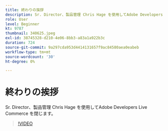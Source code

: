 ```yaml
---
title: 終わりの挨拶
description: Sr. Director、製品管理 Chris Hage を使用してAdobe Developers Live Commerce を閉じます。
role: User
level: Beginner
kt: 9787
thumbnail: 340625.jpeg
exl-id: 38745328-d210-4e06-8bb3-a83a1a922b3c
duration: 724
source-git-commit: 9a297cda953d4414131657f9ac84580aea0eabeb
workflow-type: tm+mt
source-wordcount: '30'
ht-degree: 0%

---
```


# 終わりの挨拶

Sr. Director、製品管理 Chris Hage を使用してAdobe Developers Live Commerce を閉じます。

>[!VIDEO](https://video.tv.adobe.com/v/340625/?quality=12&learn=on)
